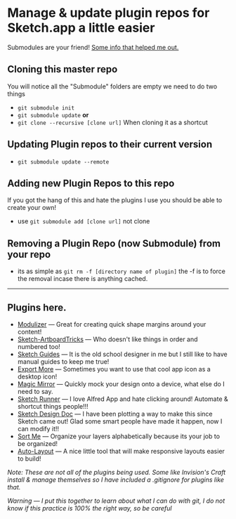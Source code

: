 # Manage & update plugin repos for Sketch.app a little easier
Submodules are your friend! [Some info that helped me out.](https://git-scm.com/book/en/v2/Git-Tools-Submodules)

## Cloning this master repo
You will notice all the "Submodule" folders are empty we need to do two things
- ``git submodule init``
- ``git submodule update``
**or**
- ``git clone --recursive [clone url]`` When cloning it as a shortcut

## Updating Plugin repos to their current version
- ``git submodule update --remote``

## Adding new Plugin Repos to this repo
If you got the hang of this and hate the plugins I use you should be able to create your own!
- use ``git submodule add [clone url]`` not clone

## Removing a Plugin Repo (now Submodule) from your repo
- its as simple as ``git rm -f [directory name of plugin]`` the -f is to force the removal incase there is anything cached.

---

## Plugins here.
- [Modulizer](https://github.com/Falkeyn/Modulizer) — Great for creating quick shape margins around your content!
- [Sketch-ArtboardTricks](https://github.com/romannurik/Sketch-ArtboardTricks) — Who doesn't like things in order and numbered too!
- [Sketch Guides](https://github.com/luvmex/Sketch-Guides) — It is the old school designer in me but I still like to have manual guides to keep me true!
- [Export More](https://github.com/nathco/Export-More) — Sometimes you want to use that cool app icon as a desktop icon!
- [Magic Mirror](https://github.com/MagicSketch/MagicMirror) — Quickly mock your design onto a device, what else do I need to say.
- [Sketch Runner](http://sketchrunner.com/) — I love Alfred App and hate clicking around! Automate & shortcut things people!!!
- [Sketch Design Doc](https://github.com/mamuso/sketch-designdoc) — I have been plotting a way to make this since Sketch came out! Glad some smart people have made it happen, now I can modify it!!
- [Sort Me](https://github.com/romashamin/sort-me-sketch) — Organize your layers alphabetically because its your job to be organized!
- [Auto-Layout](https://github.com/AnimaApp/Auto-Layout) — A nice little tool that will make responsive layouts easier to build!


*Note: These are not all of the plugins being used. Some like Invision's Craft install & manage themselves so I have included a .gitignore for plugins like that.*

*Warning — I put this together to learn about what I can do with git, I do not know if this practice is 100% the right way, so be careful*
